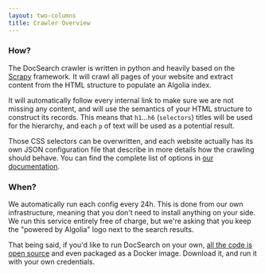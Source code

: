 ```yaml
---
layout: two-columns
title: Crawler Overview
---
```


### How?

The DocSearch crawler is written in python and heavily based on the [Scrapy][1]
framework. It will crawl all pages of your website and extract content from the
HTML structure to populate an Algolia index.

It will automatically follow every internal link to make sure we are not missing
any content, and will use the semantics of your HTML structure to construct its
records. This means that `h1`...`h6` (`selectors`) titles will be used for the hierarchy, and
each `p` of text will be used as a potential result.

Those CSS selectors can be overwritten, and each website actually has its own
JSON configuration file that describe in more details how the crawling should
behave. You can find the complete list of options in [our documentation][2].

### When?

We automatically run each config every 24h. This is done from our own
infrastructure, meaning that you don't need to install anything on your side. We
run this service entirely free of charge, but we're asking that you keep the
"powered by Algolia" logo next to the search results.

That being said, if you'd like to run DocSearch on your own, [all the code is
open source][3] and even packaged as a Docker image. Download it, and run it
with your own credentials.

[1]: https://scrapy.org/
[2]: ./crawler-config.html
[3]: https://github.com/algolia/docsearch-scraper

